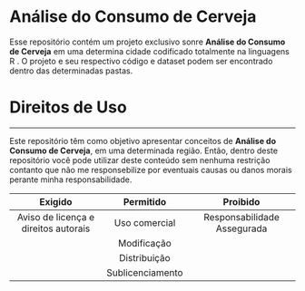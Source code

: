 # Análise do Consumo de Cerveja
Esse repositório contém um projeto exclusivo sonre **Análise do Consumo de Cerveja** em uma determina cidade codificado totalmente na linguagens R . O projeto e seu respectivo código e dataset podem ser encontrado dentro das determinadas pastas.

# Direitos de Uso
***
Este repositório têm como objetivo apresentar conceitos de **Análise do Consumo de Cerveja**, em uma determinada região. Então, dentro deste repositório você pode utilizar deste conteúdo sem nenhuma restrição contanto que não me responsebilize por eventuais causas ou danos morais perante minha responsabilidade.	

Exigido | Permitido | Proibido
:---: | :---: | :---:
Aviso de licença e direitos autorais | Uso comercial | Responsabilidade Assegurada
 || Modificação ||	
 || Distribuição ||	
 || Sublicenciamento || 	
 
